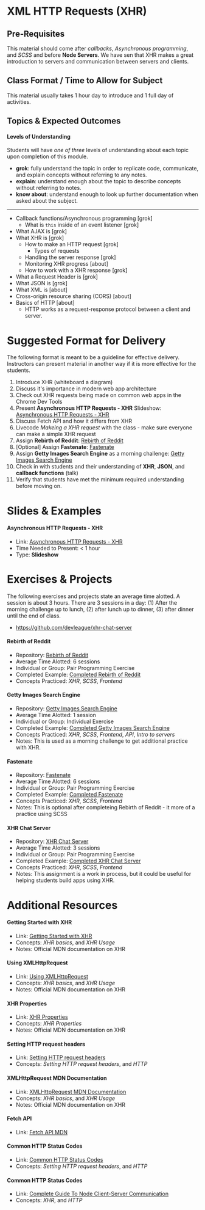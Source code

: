 # XML HTTP Requests (XHR)

## Pre-Requisites
This material should come after *callbacks*, *Asynchronous programming*, and *SCSS* and before **Node Servers**. We have sen that XHR makes a great introduction to servers and communication between servers and clients.

## Class Format / Time to Allow for Subject
This material usually takes 1 hour day to introduce and 1 full day of activities.

## Topics & Expected Outcomes

#### Levels of Understanding
Students will have *one of three* levels of understanding about each topic upon completion of this module.
- **grok**: fully understand the topic in order to replicate code, communicate, and explain concepts without referring to any notes.
- **explain**: understand enough about the topic to describe concepts without referring to notes.
- **know about**: understand enough to look up further documentation when asked about the subject.

---

- Callback functions/Asynchronous programming [grok]
  - What is `this` inside of an event listener [grok]
- What AJAX is [grok]
- What XHR is [grok]
  - How to make an HTTP request [grok]
    - Types of requests
  - Handling the server response [grok]
  - Monitoring XHR progress [about]
  - How to work with a XHR response [grok]
- What a Request Header is [grok]
- What JSON is [grok]
- What XML is [about]
- Cross-origin resource sharing (CORS) [about]
- Basics of HTTP [about]
  - HTTP works as a request-response protocol between a client and server.

# Suggested Format for Delivery
The following format is meant to be a guideline for effective delivery. Instructors can present material in another way if it is more effective for the students.

1. Introduce XHR (whiteboard a diagram)
  1. Discuss it's importance in modern web app architecture
  1. Check out XHR requests being made on common web apps in the Chrome Dev Tools
1. Present **Asynchronous HTTP Requests - XHR** Slideshow: [Asynchronous HTTP Requests - XHR](http://slides.com/joecarlson/xhr)
1. Discuss Fetch API and how it differs from XHR
1. Livecode *Makeing a XHR request* with the class - make sure everyone can make a simple XHR request
1. Assign **Rebirth of Reddit**: [Rebirth of Reddit](https://github.com/devleague/rebirth-of-reddit)
1. [Optional] Assign **Fastenate**: [Fastenate](https://github.com/devleague/fastenate)
1. Assign **Getty Images Search Engine** as a morning challenge: [Getty Images Search Engine](https://gist.github.com/JoeKarlsson1/5f65e57b7d050b74caebf6d5e93c2c69)
1. Check in with students and their understanding of **XHR**, **JSON**, and **callback functions** (talk)
1. Verify that students have met the minimum required understanding before moving on.

# Slides & Examples

#### Asynchronous HTTP Requests - XHR
- Link: [Asynchronous HTTP Requests - XHR](http://slides.com/joecarlson/xhr)
- Time Needed to Present: < 1 hour
- Type: **Slideshow**

# Exercises & Projects
The following exercises and projects state an average time alotted. A session is about 3 hours. There are 3 sessions in a day: (1) After the morning challenge up to lunch, (2) after lunch up to dinner, (3) after dinner until the end of class.

- https://github.com/devleague/xhr-chat-server

#### Rebirth of Reddit
- Repository: [Rebirth of Reddit](https://github.com/devleague/rebirth-of-reddit)
- Average Time Alotted: 6 sessions
- Individual or Group: Pair Programming Exercise
- Completed Example: [Completed Rebirth of Reddit](https://github.com/maliaoreta/rebirth-of-reddit)
- Concepts Practiced: *XHR*, *SCSS*, *Frontend*

#### Getty Images Search Engine
- Repository: [Getty Images Search Engine](https://gist.github.com/JoeKarlsson1/5f65e57b7d050b74caebf6d5e93c2c69)
- Average Time Alotted: 1 session
- Individual or Group: Individual Exercise
- Completed Example: [Completed Getty Images Search Engine](https://github.com/maliaoreta/getty-images)
- Concepts Practiced: *XHR*, *SCSS*, *Frontend*, *API*, *Intro to servers*
- Notes: This is used as a morning challenge to get additional practice with XHR.

#### Fastenate
- Repository: [Fastenate](https://github.com/devleague/fastenate)
- Average Time Alotted: 6 sessions
- Individual or Group: Pair Programming Exercise
- Completed Example: [Completed Fastenate](https://github.com/JoeKarlsson1/fastenate)
- Concepts Practiced: *XHR*, *SCSS*, *Frontend*
- Notes: This is optional after completeing Rebirth of Reddit - it more of a practice using SCSS

#### XHR Chat Server
- Repository: [XHR Chat Server](https://github.com/devleague/xhr-chat-server)
- Average Time Alotted: 3 sessions
- Individual or Group: Pair Programming Exercise
- Completed Example: [Completed XHR Chat Server](#TODO)
- Concepts Practiced: *XHR*, *SCSS*, *Frontend*
- Notes: This assignment is a work in process, but it could be useful for helping students build apps using XHR.

# Additional Resources

#### Getting Started with XHR
- Link: [Getting Started with XHR](https://developer.mozilla.org/en-US/docs/AJAX/Getting_Started)
- Concepts: *XHR basics*, and *XHR Usage*
- Notes: Official MDN documentation on XHR

#### Using XMLHttpRequest
- Link: [Using XMLHttpRequest](https://developer.mozilla.org/en-US/docs/Web/API/XMLHttpRequest/Using_XMLHttpRequest)
- Concepts: *XHR basics*, and *XHR Usage*
- Notes: Official MDN documentation on XHR

#### XHR Properties
- Link: [XHR Properties](https://developer.mozilla.org/en-US/docs/Web/API/XMLHttpRequest#Properties)
- Concepts: *XHR Properties*
- Notes: Official MDN documentation on XHR

#### Setting HTTP request headers
- Link: [Setting HTTP request headers](https://developer.mozilla.org/en-US/docs/Setting_HTTP_request_headers)
- Concepts: *Setting HTTP request headers*, and *HTTP*

#### XMLHttpRequest MDN Documentation
- Link: [XMLHttpRequest MDN Documentation](https://developer.mozilla.org/en-US/docs/Web/API/XMLHttpRequest?redirectlocale=en-US&redirectslug=DOM%2FXMLHttpRequest)
- Concepts: *XHR basics*, and *XHR Usage*
- Notes: Official MDN documentation on XHR

#### Fetch API
- Link: [Fetch API MDN](https://developer.mozilla.org/en-US/docs/Web/API/Fetch_API)

#### Common HTTP Status Codes
- Link: [Common HTTP Status Codes](https://github.com/devleague/DevLeague-Modules/blob/master/XHR/commonHTTPStatusCodes.md)
- Concepts: *Setting HTTP request headers*, and *HTTP*

#### Common HTTP Status Codes
- Link: [Complete Guide To Node Client-Server Communication](https://www.callmejoe.net/complete-guide-node-client-server-communication/)
- Concepts: *XHR*, and *HTTP*
